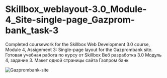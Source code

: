 # Skillbox_weblayout-3.0_Module-4_Site-single-page_Gazprom-bank_task-3
Completed coursework for the Skillbox Web Development 3.0 course, Module 4, Assignment 3: Single-page layout for the Gazprombank site. Готовая учебная работа по курсу от Skillbox Веб разработка 3.0 Модуль 4, задание 3. Макет одной страницы сайта Газпром банк

![Gazprombank-site](https://github.com/user-attachments/assets/fe261808-e3dd-491d-994c-b149e9557e96)
